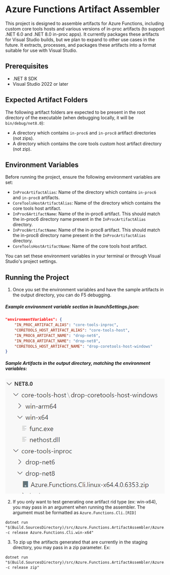 # Azure Functions Artifact Assembler

This project is designed to assemble artifacts for Azure Functions, including custom core tools hosts and various versions of in-proc artifacts (to support .NET 6.0 and .NET 8.0 in-proc apps). It currently packages these artifacts for Visual Studio builds, but we plan to expand to other use cases in the future. It extracts, processes, and packages these artifacts into a format suitable for use with Visual Studio.
## Prerequisites

- .NET 8 SDK
- Visual Studio 2022 or later

## Expected Artifact Folders

The following artifact folders are expected to be present in the root directory of the executable (when debugging locally, it will be `bin/debug/net8.0`):

- A directory which contains `in-proc6` and `in-proc8` artifact directories (not zips).
- A directory which contains the core tools custom host artifact directory (not zip).

## Environment Variables

Before running the project, ensure the following environment variables are set:

- `InProcArtifactAlias`: Name of the directory which contains `in-proc6` and `in-proc8` artifacts.
- `CoreToolsHostArtifactAlias`: Name of the directory which contains the core tools host artifact.
- `InProc6ArtifactName`: Name of the in-proc6 artifact. This should match the in-proc6 directory name present in the `InProcArtifactAlias` directory.
- `InProc8ArtifactName`: Name of the in-proc8 artifact. This should match the in-proc8 directory name present in the `InProcArtifactAlias` directory.
- `CoreToolsHostArtifactName`: Name of the core tools host artifact.

You can set these environment variables in your terminal or through Visual Studio's project settings.

## Running the Project

1. Once you set the environment variables and have the sample artifacts in the output directory, you can do F5 debugging. 

##### Example environment variable section in launchSettings.json:

```json
"environmentVariables": {
    "IN_PROC_ARTIFACT_ALIAS": "core-tools-inproc",
    "CORETOOLS_HOST_ARTIFACT_ALIAS": "core-tools-host",
    "IN_PROC6_ARTIFACT_NAME": "drop-net6",
    "IN_PROC8_ARTIFACT_NAME": "drop-net8",
    "CORETOOLS_HOST_ARTIFACT_NAME": "drop-coretools-host-windows"
}
```

##### Sample Artifacts in the output directory, matching the environment variables:
![Diagram](assets/sample-artifacts-for-local-debug.png)

2. If you only want to test generating one artifact rid type (ex: win-x64), you may pass in an argument when running the assembler. The argument must be formatted as `Azure.Functions.Cli.[RID]`
```
dotnet run "$(Build.SourcesDirectory)/src/Azure.Functions.ArtifactAssembler/Azure.Functions.ArtifactAssembler.csproj -c release Azure.Functions.Cli.win-x64"
```
3. To zip up the artifacts generated that are currently in the staging directory, you may pass in a zip parameter. Ex:
```
dotnet run "$(Build.SourcesDirectory)/src/Azure.Functions.ArtifactAssembler/Azure.Functions.ArtifactAssembler.csproj -c release zip"
```

    